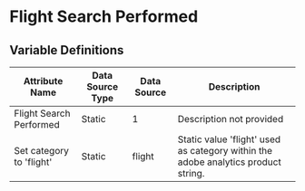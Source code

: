 # Flight Search Performed

### 

## Variable Definitions

| Attribute Name|Data Source Type|Data Source|Description|
| --- | --- | --- | --- |
|Flight Search Performed|Static|1|Description not provided|
|Set category to 'flight'|Static|flight|Static value 'flight' used as category within the adobe analytics product string.|



